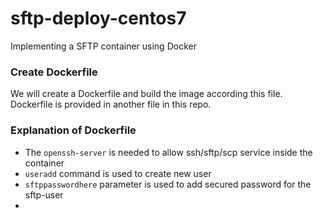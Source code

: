# sftp-deploy-centos7
Implementing a SFTP container using Docker 

### Create Dockerfile 
We will create a Dockerfile and build the image according this file. 
Dockerfile is provided in another file in this repo.

### Explanation of Dockerfile
- The ```openssh-server``` is needed to allow ssh/sftp/scp service inside the container
- ``useradd`` command is used to create new user
- ``sftppasswordhere`` parameter is used to add secured password for the sftp-user
- 
